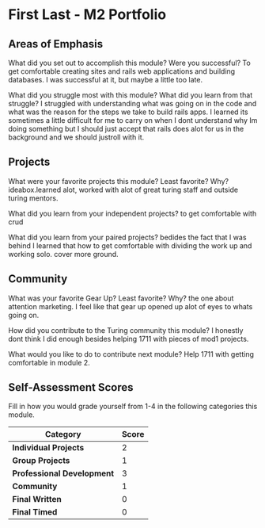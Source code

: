 # First Last - M2 Portfolio

## Areas of Emphasis

What did you set out to accomplish this module? Were you successful?
  To get comfortable creating sites and rails web applications and building databases.
  I was successful at it, but maybe a little too late.

What did you struggle most with this module? What did you learn from that struggle?
  I struggled with understanding what was going on in the code and what was the reason for the steps we take to build rails apps. I learned its sometimes a little difficult for me to carry on when I dont understand why Im doing something but I should just accept that rails does alot for us in the background and we should justroll with it.

## Projects

What were your favorite projects this module? Least favorite? Why?
  ideabox.learned alot, worked with alot of great turing staff and outside turing mentors.

What did you learn from your independent projects?
  to get comfortable with crud

What did you learn from your paired projects?
  bedides the fact that I was behind I learned that how to get comfortable with dividing the work up and working solo. cover more ground.

## Community

What was your favorite Gear Up? Least favorite? Why?
  the one about attention marketing. I feel like that gear up opened up alot of eyes to whats going on.

How did you contribute to the Turing community this module?
  I honestly dont think I did enough besides helping 1711 with pieces of mod1 projects.

What would you like to do to contribute next module?
  Help 1711 with getting comfortable in module 2.

## Self-Assessment Scores

Fill in how you would grade yourself from 1-4 in the following categories this module.

| Category                     | Score |
| -----------------------------| ----- |
| **Individual Projects**      |   2   |
| **Group Projects**           |   1   |
| **Professional Development** |   3   |
| **Community**                |   1   |
| **Final Written**            |   0   |
| **Final Timed**              |   0   |
